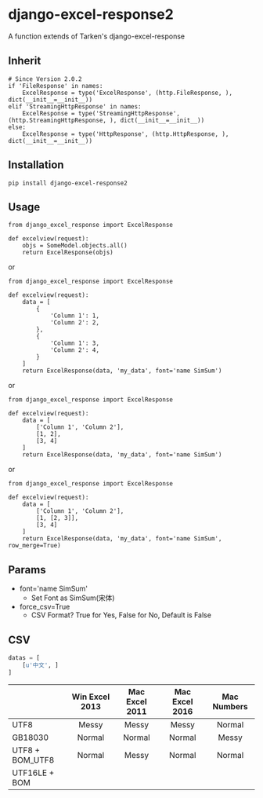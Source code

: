 # django-excel-response2
A function extends of Tarken's django-excel-response

## Inherit

    # Since Version 2.0.2
    if 'FileResponse' in names:
        ExcelResponse = type('ExcelResponse', (http.FileResponse, ), dict(__init__=__init__))
    elif 'StreamingHttpResponse' in names:
        ExcelResponse = type('StreamingHttpResponse', (http.StreamingHttpResponse, ), dict(__init__=__init__))
    else:
        ExcelResponse = type('HttpResponse', (http.HttpResponse, ), dict(__init__=__init__))


## Installation

    pip install django-excel-response2


## Usage

    from django_excel_response import ExcelResponse

    def excelview(request):
        objs = SomeModel.objects.all()
        return ExcelResponse(objs)


or

    from django_excel_response import ExcelResponse

    def excelview(request):
        data = [
            {
                'Column 1': 1,
                'Column 2': 2,
            },
            {
                'Column 1': 3,
                'Column 2': 4,
            }
        ]
        return ExcelResponse(data, 'my_data', font='name SimSum')


or

    from django_excel_response import ExcelResponse

    def excelview(request):
        data = [
            ['Column 1', 'Column 2'],
            [1, 2],
            [3, 4]
        ]
        return ExcelResponse(data, 'my_data', font='name SimSum')


or

    from django_excel_response import ExcelResponse

    def excelview(request):
        data = [
            ['Column 1', 'Column 2'],
            [1, [2, 3]],
            [3, 4]
        ]
        return ExcelResponse(data, 'my_data', font='name SimSum', row_merge=True)


## Params

  * font='name SimSum'
    * Set Font as SimSum(宋体)
  * force_csv=True
    * CSV Format? True for Yes, False for No, Default is False


## CSV

  ```python
  datas = [
      [u'中文', ]
  ]
  ```

|                 | Win Excel 2013 | Mac Excel 2011 | Mac Excel 2016 | Mac Numbers |
| --------------- | :------------: | :------------: | :------------: | :---------: |
| UTF8            | Messy          | Messy          | Messy          | Normal      |
| GB18030         | Normal         | Normal         | Normal         | Messy       |
| UTF8 + BOM_UTF8 | Normal         | Messy          | Normal         | Normal      |
| UTF16LE + BOM   |                |                |                |             |
